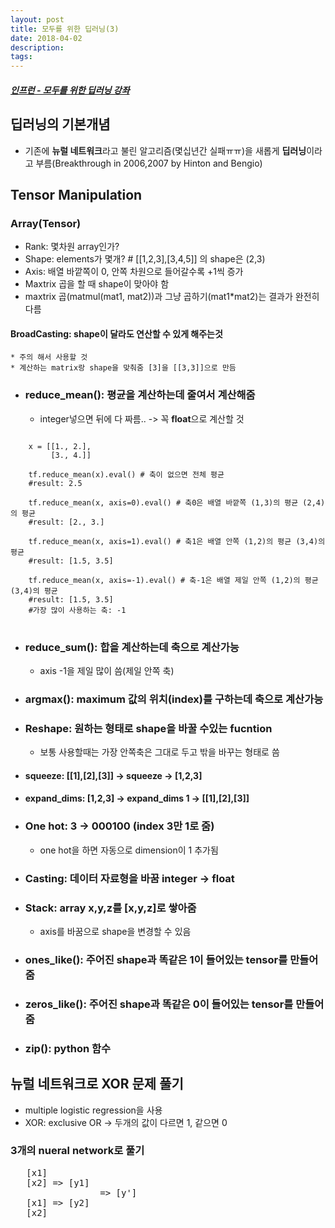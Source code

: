```yaml
---
layout: post
title: 모두를 위한 딥러닝(3)
date: 2018-04-02
description:
tags:
---
```


##### [인프런 - 모두를 위한 딥러닝 강좌](https://www.inflearn.com/course/%EA%B8%B0%EB%B3%B8%EC%A0%81%EC%9D%B8-%EB%A8%B8%EC%8B%A0%EB%9F%AC%EB%8B%9D-%EB%94%A5%EB%9F%AC%EB%8B%9D-%EA%B0%95%EC%A2%8C/)

## 딥러닝의 기본개념
* 기존에 **뉴럴 네트워크**라고 불린 알고리즘(몇십년간 실패ㅠㅠ)을 새롭게 **딥러닝**이라고 부름(Breakthrough in 2006,2007 by Hinton and Bengio)

## Tensor Manipulation

### Array(Tensor)
* Rank: 몇차원 array인가?
* Shape: elements가 몇개? # [[1,2,3],[3,4,5]] 의 shape은 (2,3)
* Axis: 배열 바깥쪽이 0, 안쪽 차원으로 들어갈수록 +1씩 증가
* Maxtrix 곱을 할 때 shape이 맞아야 함
* maxtrix 곱(matmul(mat1, mat2))과 그냥 곱하기(mat1*mat2)는 결과가 완전히 다름

#### BroadCasting: shape이 달라도 연산할 수 있게 해주는것
    * 주의 해서 사용할 것
    * 계산하는 matrix랑 shape을 맞춰줌 [3]을 [[3,3]]으로 만듬

* ### reduce_mean(): 평균을 계산하는데 줄여서 계산해줌
    * integer넣으면 뒤에 다 짜름.. -> 꼭 **float**으로 계산할 것
<pre>
<code>
    x = [[1., 2.],
         [3., 4.]]

    tf.reduce_mean(x).eval() # 축이 없으면 전체 평균
    #result: 2.5

    tf.reduce_mean(x, axis=0).eval() # 축0은 배열 바깥쪽 (1,3)의 평균 (2,4)의 평균
    #result: [2., 3.]

    tf.reduce_mean(x, axis=1).eval() # 축1은 배열 안쪽 (1,2)의 평균 (3,4)의 평균
    #result: [1.5, 3.5]

    tf.reduce_mean(x, axis=-1).eval() # 축-1은 배열 제일 안쪽 (1,2)의 평균 (3,4)의 평균
    #result: [1.5, 3.5]
    #가장 많이 사용하는 축: -1
</code>
</pre>

* ### reduce_sum(): 합을 계산하는데 축으로 계산가능
    * axis -1을 제일 많이 씀(제일 안쪽 축)

* ### argmax(): maximum 값의 위치(index)를 구하는데 축으로 계산가능

* ### **Reshape**: 원하는 형태로 shape을 바꿀 수있는 fucntion
    * 보통 사용할때는 가장 안쪽축은 그대로 두고 밖을 바꾸는 형태로 씀
* #### squeeze: [[1],[2],[3]] -> squeeze -> [1,2,3]
* #### expand_dims: [1,2,3] -> expand_dims 1 -> [[1],[2],[3]]

* ### One hot: 3 -> 000100 (index 3만 1로 줌)
    * one hot을 하면 자동으로 dimension이 1 추가됨

* ### Casting: 데이터 자료형을 바꿈 integer -> float

* ### Stack: array x,y,z를 [x,y,z]로 쌓아줌
    * axis를 바꿈으로 shape을 변경할 수 있음

* ### ones_like(): 주어진 shape과 똑같은 1이 들어있는 tensor를 만들어줌
* ### zeros_like(): 주어진 shape과 똑같은 0이 들어있는 tensor를 만들어줌
* ### zip(): python 함수

## 뉴럴 네트워크로 XOR 문제 풀기

* multiple logistic regression을 사용
* XOR: exclusive OR -> 두개의 값이 다르면 1, 같으면 0

### 3개의 nueral network로 풀기
<pre>
   [x1]
   [x2] => [y1]
                 => [y']
   [x1] => [y2]
   [x2]
</pre>









